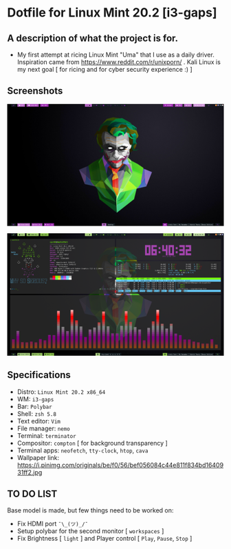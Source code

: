 # Dotfile for Linux Mint 20.2 [i3-gaps]

## A description of what the project is for.
- My first attempt at ricing Linux Mint "Uma" that I use as a daily driver. Inspiration came from https://www.reddit.com/r/unixporn/ . Kali Linux is my next goal [ for ricing and for cyber security experience :) ] 

## Screenshots

![Screenshot](./Screenshots/Empty_Desktop.png)

![Screenshot](./Screenshots/Desktop_Min_Term.png)

## Specifications

- Distro: `Linux Mint 20.2 x86_64`
- WM: `i3-gaps`
- Bar: `Polybar`
- Shell: `zsh 5.8`
- Text editor: `Vim`
- File manager: `nemo`
- Terminal: `terminator`
- Compositor: `compton` [ for background transparency ]
- Terminal apps: `neofetch`, `tty-clock`, `htop`, `cava`
- Wallpaper link: https://i.pinimg.com/originals/be/f0/56/bef056084c44e811f834bd1640931ff2.jpg


## TO DO LIST
Base model is made, but few things need to be worked on:
- Fix HDMI port `¯\_(ツ)_/¯`
- Setup polybar for the second monitor [ `workspaces` ]
- Fix Brightness [ `light` ] and Player control [ `Play`, `Pause`, `Stop` ]
